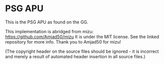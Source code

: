 # PSG APU
This is the PSG APU as found on the GG.

This implementation is abridged from mizu: https://github.com/Amjad50/mizu
It is under the MIT license. See the linked repository for more info.
Thank you to Amjad50 for mizu!

(The copyright header on the source files should be ignored - it is incorrect
and merely a result of automated header insertion in all source files.)